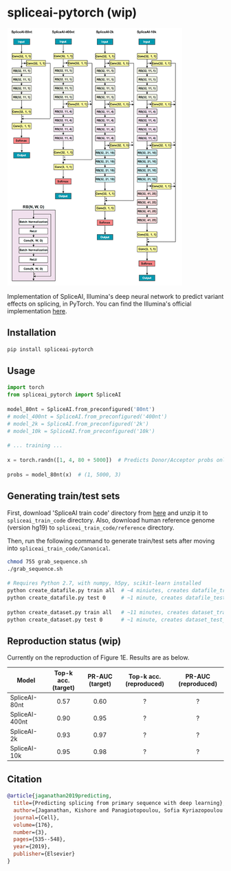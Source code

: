 # spliceai-pytorch (wip)

![model](img/banner.png)

Implementation of SpliceAI, Illumina's deep neural network to predict variant effects on splicing, in PyTorch. You can find the Illumina's official implementation [here](https://github.com/Illumina/SpliceAI).

## Installation

```bash
pip install spliceai-pytorch
```

## Usage
```python
import torch
from spliceai_pytorch import SpliceAI

model_80nt = SpliceAI.from_preconfigured('80nt')
# model_400nt = SpliceAI.from_preconfigured('400nt')
# model_2k = SpliceAI.from_preconfigured('2k')
# model_10k = SpliceAI.from_preconfigured('10k')

# ... training ...

x = torch.randn([1, 4, 80 + 5000])  # Predicts Donor/Acceptor probs only for core 5000nt region.

probs = model_80nt(x)  # (1, 5000, 3)
```

## Generating train/test sets

First, download 'SpliceAI train code' directory from [here](https://basespace.illumina.com/s/5u6ThOblecrh) and unzip it to `spliceai_train_code` directory.
Also, download human reference genome (version hg19) to `spliceai_train_code/reference` directory.

Then, run the following command to generate train/test sets after moving into `spliceai_train_code/Canonical`.

```bash
chmod 755 grab_sequence.sh
./grab_sequence.sh

# Requires Python 2.7, with numpy, h5py, scikit-learn installed
python create_datafile.py train all  # ~4 miniutes, creates datafile_train_all.h5 (27G)
python create_datafile.py test 0     # ~1 minute, creates datafile_test_0.h5 (2.4G)

python create_dataset.py train all   # ~11 minutes, creates dataset_train_all.h5 (5.4G)
python create_dataset.py test 0      # ~1 minute, creates dataset_test_0.h5 (0.5G)
```

## Reproduction status (wip)

Currently on the reproduction of Figure 1E. Results are as below.

|Model|Top-k acc. (target)|PR-AUC (target)|Top-k acc. (reproduced)|PR-AUC (reproduced)|
|-----|:-----------------:|:-------------:|:---------------------:|:-----------------:|
SpliceAI-80nt|0.57|0.60|?|?
SpliceAI-400nt|0.90|0.95|?|?
SpliceAI-2k|0.93|0.97|?|?
SpliceAI-10k|0.95|0.98|?|?

## Citation
```bibtex
@article{jaganathan2019predicting,
  title={Predicting splicing from primary sequence with deep learning},
  author={Jaganathan, Kishore and Panagiotopoulou, Sofia Kyriazopoulou and McRae, Jeremy F and Darbandi, Siavash Fazel and Knowles, David and Li, Yang I and Kosmicki, Jack A and Arbelaez, Juan and Cui, Wenwu and Schwartz, Grace B and others},
  journal={Cell},
  volume={176},
  number={3},
  pages={535--548},
  year={2019},
  publisher={Elsevier}
}
```
